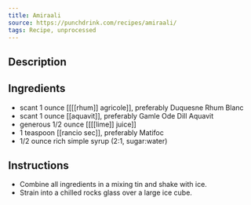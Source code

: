 ```yaml
---
title: Amiraali
source: https://punchdrink.com/recipes/amiraali/
tags: Recipe, unprocessed
---
```

## Description

## Ingredients
- scant 1 ounce [[[[rhum]] agricole]], preferably Duquesne Rhum Blanc
- scant 1 ounce [[aquavit]], preferably Gamle Ode Dill Aquavit
- generous 1/2 ounce [[[[lime]] juice]] 
- 1 teaspoon [[rancio sec]], preferably Matifoc
- 1/2 ounce rich simple syrup (2:1, sugar:water)
## Instructions
- Combine all ingredients in a mixing tin and shake with ice.
- Strain into a chilled rocks glass over a large ice cube.

